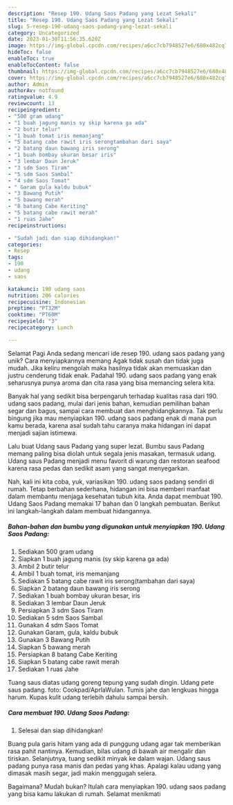 ```yaml
---
description: "Resep 190. Udang Saos Padang yang Lezat Sekali"
title: "Resep 190. Udang Saos Padang yang Lezat Sekali"
slug: 5-resep-190-udang-saos-padang-yang-lezat-sekali
category: Uncategorized
date: 2023-01-30T11:56:35.620Z
image: https://img-global.cpcdn.com/recipes/a6cc7cb7948527e6/680x482cq70/190-udang-saos-padang-foto-resep-utama.jpg
hideToc: false
enableToc: true
enableTocContent: false
thumbnail: https://img-global.cpcdn.com/recipes/a6cc7cb7948527e6/680x482cq70/190-udang-saos-padang-foto-resep-utama.jpg
cover: https://img-global.cpcdn.com/recipes/a6cc7cb7948527e6/680x482cq70/190-udang-saos-padang-foto-resep-utama.jpg
author: Admin
authorAv: notfound
ratingvalue: 4.9
reviewcount: 13
recipeingredient:
- "500 gram udang"
- "1 buah jagung manis sy skip karena ga ada"
- "2 butir telur"
- "1 buah tomat iris memanjang"
- "5 batang cabe rawit iris serongtambahan dari saya"
- "2 batang daun bawang iris serong"
- "1 buah bombay ukuran besar iris"
- "3 lembar Daun Jeruk"
- "3 sdm Saos Tiram"
- "5 sdm Saos Sambal"
- "4 sdm Saos Tomat"
- " Garam gula kaldu bubuk"
- "3 Bawang Putih"
- "5 bawang merah"
- "8 batang Cabe Keriting"
- "5 batang cabe rawit merah"
- "1 ruas Jahe"
recipeinstructions:

- "Sudah jadi dan siap dihidangkan!"
categories:
- Resep
tags:
- 190
- udang
- saos

katakunci: 190 udang saos 
nutrition: 206 calories
recipecuisine: Indonesian
preptime: "PT32M"
cooktime: "PT60M"
recipeyield: "3"
recipecategory: Lunch

---
```



Selamat Pagi Anda sedang mencari ide resep 190. udang saos padang yang unik? Cara menyiapkannya memang Agak tidak susah dan tidak juga mudah. Jika keliru mengolah maka hasilnya tidak akan memuaskan dan justru cenderung tidak enak. Padahal 190. udang saos padang yang enak seharusnya punya aroma dan cita rasa yang bisa memancing selera kita.


Banyak hal yang sedikit bisa berpengaruh terhadap kualitas rasa dari 190. udang saos padang, mulai dari jenis bahan, kemudian pemilihan bahan segar dan bagus, sampai cara membuat dan menghidangkannya. Tak perlu bingung jika mau menyiapkan 190. udang saos padang enak di mana pun kamu berada, karena asal sudah tahu caranya maka hidangan ini dapat menjadi sajian istimewa.

Lalu buat Udang saus Padang yang super lezat. Bumbu saus Padang memang paling bisa diolah untuk segala jenis masakan, termasuk udang. Udang saus Padang menjadi menu favorit di warung dan restoran seafood karena rasa pedas dan sedikit asam yang sangat menyegarkan.


Nah, kali ini kita coba, yuk, variasikan 190. udang saos padang sendiri di rumah. Tetap berbahan sederhana, hidangan ini bisa memberi manfaat dalam membantu menjaga kesehatan tubuh kita. Anda dapat membuat 190. Udang Saos Padang memakai 17 bahan dan 0 langkah pembuatan. Berikut ini langkah-langkah dalam membuat hidangannya.

<!--inarticleads1-->

##### Bahan-bahan dan bumbu yang digunakan untuk menyiapkan 190. Udang Saos Padang:

1. Sediakan 500 gram udang
1. Siapkan 1 buah jagung manis (sy skip karena ga ada)
1. Ambil 2 butir telur
1. Ambil 1 buah tomat, iris memanjang
1. Sediakan 5 batang cabe rawit iris serong(tambahan dari saya)
1. Siapkan 2 batang daun bawang iris serong
1. Sediakan 1 buah bombay ukuran besar, iris
1. Sediakan 3 lembar Daun Jeruk
1. Persiapkan 3 sdm Saos Tiram
1. Sediakan 5 sdm Saos Sambal
1. Gunakan 4 sdm Saos Tomat
1. Gunakan  Garam, gula, kaldu bubuk
1. Gunakan 3 Bawang Putih
1. Siapkan 5 bawang merah
1. Persiapkan 8 batang Cabe Keriting
1. Siapkan 5 batang cabe rawit merah
1. Sediakan 1 ruas Jahe


Tuang saus diatas udang goreng tepung yang sudah dingin. Udang pete saus padang. foto: Cookpad/AprlaWulan. Tumis jahe dan lengkuas hingga harum. Kupas kulit udang terlebih dahulu sampai bersih. 

<!--inarticleads2-->

##### Cara membuat 190. Udang Saos Padang:


1. Selesai dan siap dihidangkan!

Buang pula garis hitam yang ada di punggung udang agar tak memberikan rasa pahit nantinya. Kemudian, bilas udang di bawah air mengalir dan tiriskan. Selanjutnya, tuang sedikit minyak ke dalam wajan. Udang saus padang punya rasa manis dan pedas yang khas. Apalagi kalau udang yang dimasak masih segar, jadi makin menggugah selera. 

Bagaimana? Mudah bukan? Itulah cara menyiapkan 190. udang saos padang yang bisa kamu lakukan di rumah. Selamat menikmati
